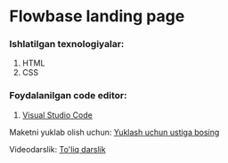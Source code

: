 # Flowbase landing page 

### Ishlatilgan texnologiyalar:
1. HTML
2. CSS

### Foydalanilgan code editor:
1. [Visual Studio Code](https://code.visualstudio.com/)

Maketni yuklab olish uchun: [Yuklash uchun ustiga bosing](https://www.figma.com/file/1eNFE035fAZf9h1K1qhOb2/Flowbase-%7C-SaaS-Landing-Page-(Community)?node-id=0%3A1)

Videodarslik: [To'liq darslik](https://youtu.be/l4ht6bB1dRc?list=PLfMMHcmolIfBisGxVAyWoctGsf9LdE4K2)



